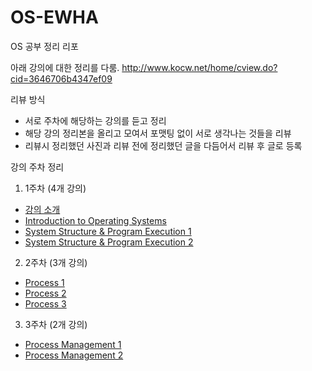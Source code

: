 # OS-EWHA
OS 공부 정리 리포

아래 강의에 대한 정리를 다룸.
http://www.kocw.net/home/cview.do?cid=3646706b4347ef09

리뷰 방식
- 서로 주차에 해당하는 강의를 듣고 정리
- 해당 강의 정리본을 올리고 모여서 포맷팅 없이 서로 생각나는 것들을 리뷰
- 리뷰시 정리했던 사진과 리뷰 전에 정리했던 글을 다듬어서 리뷰 후 글로 등록

강의 주차 정리
1. 1주차 (4개 강의)
  - [강의 소개](http://www.kocw.net/home/cview.do?lid=af8e05c97c6d60de)
  - [Introduction to Operating Systems](http://www.kocw.net/home/cview.do?lid=af8e05c97c6d60de)
  - [System Structure & Program Execution 1](http://www.kocw.net/home/cview.do?lid=36f314da6dc42576)
  - [System Structure & Program Execution 2](http://www.kocw.net/home/cview.do?lid=3dd1117c48123b8e)
2. 2주차 (3개 강의)
  - [Process 1](http://www.kocw.net/home/cview.do?lid=b31830a2b3cf1e60)
  - [Process 2](http://www.kocw.net/home/cview.do?lid=29d9a718cff884c3)
  - [Process 3](http://www.kocw.net/home/cview.do?lid=54e1a4abcd59272d)
3. 3주차 (2개 강의)
  - [Process Management 1](http://www.kocw.net/home/cview.do?lid=b988d89cb0bc07b3)
  - [Process Management 2](http://www.kocw.net/home/cview.do?lid=3a5437eaa6c9e5b0)
